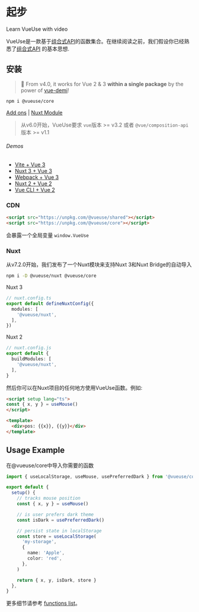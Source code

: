 # 起步

<CourseLink href="https://vueschool.io/courses/vueuse-for-everyone?friend=vueuse">Learn VueUse with video</CourseLink>

VueUse是一款基于[组合式API](https://v3.vuejs.org/guide/composition-api-introduction.html)的函数集合。在继续阅读之前，我们假设你已经熟悉了[组合式API](https://v3.vuejs.org/guide/composition-api-introduction.html) 的基本思想.

## 安装

> 🎩 From v4.0, it works for Vue 2 & 3 **within a single package** by the power of [vue-demi](https://github.com/vueuse/vue-demi)!

```bash
npm i @vueuse/core
```

[Add ons](/add-ons.html) | [Nuxt Module](/guide/index.html#nuxt)

> 从v6.0开始，VueUse要求 `vue`版本 >= v3.2 或者 `@vue/composition-api`版本 >= v1.1

###### Demos

- [Vite + Vue 3](https://github.com/vueuse/vueuse-vite-starter)
- [Nuxt 3 + Vue 3](https://github.com/antfu/vitesse-nuxt3)
- [Webpack + Vue 3](https://github.com/vueuse/vueuse-vue3-example)
- [Nuxt 2 + Vue 2](https://github.com/antfu/vitesse-nuxt-bridge)
- [Vue CLI + Vue 2](https://github.com/vueuse/vueuse-vue2-example)

### CDN

```html
<script src="https://unpkg.com/@vueuse/shared"></script>
<script src="https://unpkg.com/@vueuse/core"></script>
```

会暴露一个全局变量 `window.VueUse`

### Nuxt

从v7.2.0开始，我们发布了一个Nuxt模块来支持Nuxt 3和Nuxt Bridge的自动导入

```bash
npm i -D @vueuse/nuxt @vueuse/core
```

Nuxt 3
```ts
// nuxt.config.ts
export default defineNuxtConfig({
  modules: [
    '@vueuse/nuxt',
  ],
})
```

Nuxt 2
```ts
// nuxt.config.js
export default {
  buildModules: [
    '@vueuse/nuxt',
  ],
}
```

然后你可以在Nuxt项目的任何地方使用VueUse函数。例如:

```html
<script setup lang="ts">
const { x, y } = useMouse()
</script>

<template>
  <div>pos: {{x}}, {{y}}</div>
</template>
```

## Usage Example

在@vueuse/core中导入你需要的函数

```ts
import { useLocalStorage, useMouse, usePreferredDark } from '@vueuse/core'

export default {
  setup() {
    // tracks mouse position
    const { x, y } = useMouse()

    // is user prefers dark theme
    const isDark = usePreferredDark()

    // persist state in localStorage
    const store = useLocalStorage(
      'my-storage',
      {
        name: 'Apple',
        color: 'red',
      },
    )

    return { x, y, isDark, store }
  },
}
```

更多细节请参考 [functions list](/functions)。
